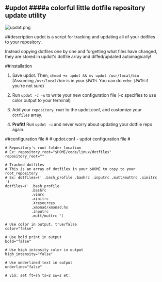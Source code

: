 #updot
####a colorful little dotfile repository update utility
--------------
![updot.png](https://github.com/proxa/updot/blob/master/updot.png)

##description
updot is a script for tracking and updating all of your dotfiles to your repository.

Instead copying dotfiles one by one and forgetting what files have changed, 
they are stored in updot's dotfile array and diffed/updated automagically!

##installation
1. Save updot.  Then, ``chmod +x updot && mv updot /usr/local/bin``
(Assuming ``/usr/local/bin`` is in your ``$PATH``. You can do ``echo $PATH`` if you're not sure) 
  
2. Run ``updot -c -u`` to write your new configuration file (-c specifies to use color output to your terminal)

3. Add your ``repository_root`` to the updot.conf, and customize your ``dotfiles`` array.

4. **Profit!**  Run ``updot -u`` and never worry about updating your dotfile repo again.

##configuration file
    #
    # updot.conf - updot configuration file
    #
    
    # Repository's root folder location
    # Ex: repository_root="$HOME/code/linux/dotfiles"
    repository_root=""
    
    # Tracked dotfiles
    # This is an array of dotfiles in your $HOME to copy to your root_repository
    # Ex: dotfiles=(' .bash_profile .bashrc .inputrc .mutt/muttrc .xinitrc ')
    dotfiles=(' .bash_profile
                .bashrc
                .vimrc
                .xinitrc
                .Xresources
                .xmonad/xmonad.hs
                .inputrc
                .mutt/muttrc ')
    
    # Use color in output. true/false
    color="false"
    
    # Use bold print in output
    bold="false"
    
    # Use high intensity color in output
    high_intensity="false"
    
    # Use underlined text in output
    underline="false"
    
    # vim: set ft=sh ts=2 sw=2 et:
